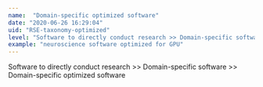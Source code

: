 ```yaml
---
name:  "Domain-specific optimized software"
date: "2020-06-26 16:29:04"
uid: "RSE-taxonomy-optimized"
level: "Software to directly conduct research >> Domain-specific software >> Domain-specific optimized software"
example: "neuroscience software optimized for GPU" 
---
```


Software to directly conduct research >> Domain-specific software >> Domain-specific optimized software